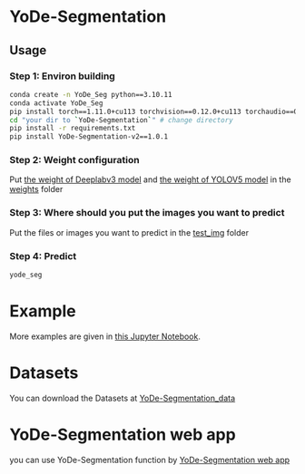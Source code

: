 # YoDe-Segmentation

## Usage
### Step 1: Environ building
```bash
conda create -n YoDe_Seg python==3.10.11
conda activate YoDe_Seg
pip install torch==1.11.0+cu113 torchvision==0.12.0+cu113 torchaudio==0.11.0 --extra-index-url https://download.pytorch.org/whl/cu113
cd "your dir to `YoDe-Segmentation`" # change directory
pip install -r requirements.txt
pip install YoDe-Segmentation-v2==1.0.1
```

### Step 2: Weight configuration
Put [the weight of Deeplabv3 model](https://drive.google.com/file/d/1ipJNPU5tmCcYDZIbo7_veMu5idQjdbiQ/view?usp=sharing) and [the weight of YOLOV5 model](https://drive.google.com/file/d/1tXX_-RE2sL2U7lRvFfOBUBTIIIN_MhnN/view?usp=sharing) in the [weights](https://github.com/OneChorm/YoDe-Segmentation/tree/master/weights) folder

### Step 3: Where should you put the images you want to predict
Put the files or images you want to predict in the [test_img](https://github.com/OneChorm/YoDe-Segmentation/blob/master/test_img) folder

### Step 4: Predict
```bash
yode_seg 
```
# Example
More examples are given in [this Jupyter Notebook](https://github.com/OneChorm/YoDe-Segmentation/blob/master/YoDe-Segmentation_documentation.ipynb).

# Datasets
You can download the Datasets at [YoDe-Segmentation_data](https://figshare.com/articles/journal_contribution/YoDe-Segmentation_DATA_zip/24456277)

# YoDe-Segmentation web app
you can use YoDe-Segmentation function by [YoDe-Segmentation web app](http://yode-segmentation.com) 
